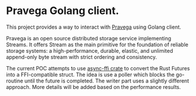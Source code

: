 # Pravega Golang client.

This project provides a way to interact with [Pravega](http://pravega.io) using Golang client.

Pravega is an open source distributed storage service implementing Streams. It offers Stream as the main primitive for
the foundation of reliable storage systems: a high-performance, durable, elastic, and unlimited append-only byte stream
with strict ordering and consistency.

The current POC attempts to use [async-ffi crate](https://crates.io/crates/async-ffi) to convert the Rust Futures into a FFI-compatible struct.
The idea is use a poller which blocks the go-routine until the future is completed. The writer part uses
a slightly different approach. More details will be added based on the performance results.


